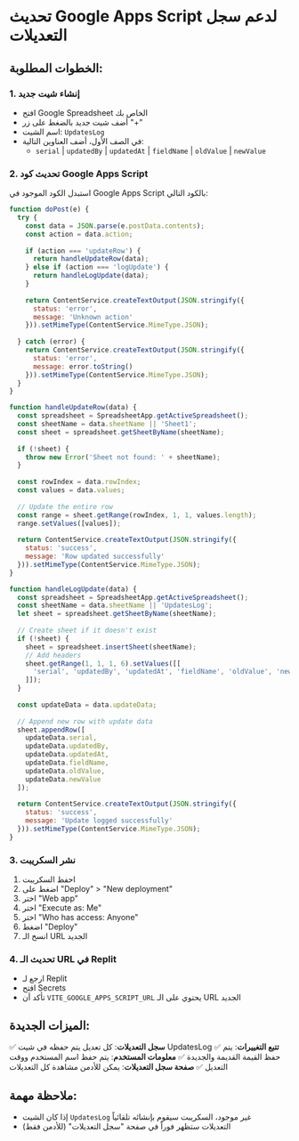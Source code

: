 # تحديث Google Apps Script لدعم سجل التعديلات

## الخطوات المطلوبة:

### 1. إنشاء شيت جديد
- افتح Google Spreadsheet الخاص بك
- أضف شيت جديد بالضغط على زر "+"
- اسم الشيت: `UpdatesLog`
- في الصف الأول، أضف العناوين التالية:
  - `serial` | `updatedBy` | `updatedAt` | `fieldName` | `oldValue` | `newValue`

### 2. تحديث كود Google Apps Script

استبدل الكود الموجود في Google Apps Script بالكود التالي:

```javascript
function doPost(e) {
  try {
    const data = JSON.parse(e.postData.contents);
    const action = data.action;
    
    if (action === 'updateRow') {
      return handleUpdateRow(data);
    } else if (action === 'logUpdate') {
      return handleLogUpdate(data);
    }
    
    return ContentService.createTextOutput(JSON.stringify({
      status: 'error',
      message: 'Unknown action'
    })).setMimeType(ContentService.MimeType.JSON);
    
  } catch (error) {
    return ContentService.createTextOutput(JSON.stringify({
      status: 'error',
      message: error.toString()
    })).setMimeType(ContentService.MimeType.JSON);
  }
}

function handleUpdateRow(data) {
  const spreadsheet = SpreadsheetApp.getActiveSpreadsheet();
  const sheetName = data.sheetName || 'Sheet1';
  const sheet = spreadsheet.getSheetByName(sheetName);
  
  if (!sheet) {
    throw new Error('Sheet not found: ' + sheetName);
  }
  
  const rowIndex = data.rowIndex;
  const values = data.values;
  
  // Update the entire row
  const range = sheet.getRange(rowIndex, 1, 1, values.length);
  range.setValues([values]);
  
  return ContentService.createTextOutput(JSON.stringify({
    status: 'success',
    message: 'Row updated successfully'
  })).setMimeType(ContentService.MimeType.JSON);
}

function handleLogUpdate(data) {
  const spreadsheet = SpreadsheetApp.getActiveSpreadsheet();
  const sheetName = data.sheetName || 'UpdatesLog';
  let sheet = spreadsheet.getSheetByName(sheetName);
  
  // Create sheet if it doesn't exist
  if (!sheet) {
    sheet = spreadsheet.insertSheet(sheetName);
    // Add headers
    sheet.getRange(1, 1, 1, 6).setValues([[
      'serial', 'updatedBy', 'updatedAt', 'fieldName', 'oldValue', 'newValue'
    ]]);
  }
  
  const updateData = data.updateData;
  
  // Append new row with update data
  sheet.appendRow([
    updateData.serial,
    updateData.updatedBy,
    updateData.updatedAt,
    updateData.fieldName,
    updateData.oldValue,
    updateData.newValue
  ]);
  
  return ContentService.createTextOutput(JSON.stringify({
    status: 'success',
    message: 'Update logged successfully'
  })).setMimeType(ContentService.MimeType.JSON);
}
```

### 3. نشر السكريبت
1. احفظ السكريبت
2. اضغط على "Deploy" > "New deployment"
3. اختر "Web app"
4. اختر "Execute as: Me"
5. اختر "Who has access: Anyone"
6. اضغط "Deploy"
7. انسخ الـ URL الجديد

### 4. تحديث الـ URL في Replit
- ارجع لـ Replit
- افتح Secrets
- تأكد أن `VITE_GOOGLE_APPS_SCRIPT_URL` يحتوي على الـ URL الجديد

## الميزات الجديدة:

✅ **سجل التعديلات**: كل تعديل يتم حفظه في شيت UpdatesLog
✅ **تتبع التغييرات**: يتم حفظ القيمة القديمة والجديدة
✅ **معلومات المستخدم**: يتم حفظ اسم المستخدم ووقت التعديل
✅ **صفحة سجل التعديلات**: يمكن للأدمن مشاهدة كل التعديلات

## ملاحظة مهمة:
- إذا كان الشيت `UpdatesLog` غير موجود، السكريبت سيقوم بإنشائه تلقائياً
- التعديلات ستظهر فوراً في صفحة "سجل التعديلات" (للأدمن فقط)

